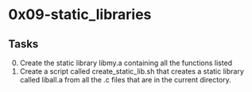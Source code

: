 # 0x09-static_libraries
## Tasks

0. Create the static library libmy.a containing all the functions listed
1. Create a script called create_static_lib.sh that creates a static library called liball.a from all the .c files that are in the current directory.


